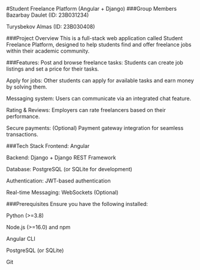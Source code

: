 #Student Freelance Platform (Angular + Django)
###Group Members
Bazarbay Daulet (ID: 23B031234)

Turysbekov Almas (ID: 23B030408)

###Project Overview
This is a full-stack web application called Student Freelance Platform, designed to help students find and offer freelance jobs within their academic community.

###Features:
Post and browse freelance tasks: Students can create job listings and set a price for their tasks.

Apply for jobs: Other students can apply for available tasks and earn money by solving them.

Messaging system: Users can communicate via an integrated chat feature.

Rating & Reviews: Employers can rate freelancers based on their performance.

Secure payments: (Optional) Payment gateway integration for seamless transactions.

###Tech Stack
Frontend: Angular

Backend: Django + Django REST Framework

Database: PostgreSQL (or SQLite for development)

Authentication: JWT-based authentication

Real-time Messaging: WebSockets (Optional)

###Prerequisites
Ensure you have the following installed:

Python (>=3.8)

Node.js (>=16.0) and npm

Angular CLI

PostgreSQL (or SQLite)

Git

